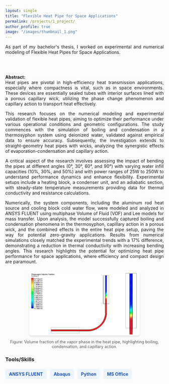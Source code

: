 ```yaml
---
layout: single
title: "Flexible Heat Pipe for Space Applications"
permalink: /projects/1_project/
author_profile: true
image: "/images/thumbnail_1.png"
---
```


<div style="text-align: justify;">
As part of my bachelor's thesis, I worked on experimental and numerical modeling of Flexible Heat Pipes for Space Applications.

<br><br>

<p><b>Abstract:</b><br>
Heat pipes are pivotal in high-efficiency heat transmission applications, especially where compactness is vital, such as in space environments. These devices are essentially sealed tubes with interior surfaces lined with a porous capillary wick, utilizing the phase change phenomenon and capillary action to transport heat effectively. 

This research focuses on the numerical modeling and experimental validation of flexible heat pipes, aiming to optimize their performance under various operational conditions and geometric configurations. The study commences with the simulation of boiling and condensation in a thermosyphon system using deionized water, validated against empirical data to ensure accuracy. Subsequently, the investigation extends to straight-geometry heat pipes with wicks, analyzing the synergistic effects of evaporation-condensation and capillary action. 

A critical aspect of the research involves assessing the impact of bending the pipes at different angles (0°, 30°, 60°, and 90°) with varying water infill capacities (10%, 30%, and 50%) and with power ranges of 25W to 250W to understand performance dynamics and enhance flexibility. Experimental setups include a heating block, a condenser unit, and an adiabatic section, with steady-state temperature measurements providing data for thermal conductivity and resistance calculations.

Numerically, the system components, including the aluminum rod heat source and cooling block cold water flow, were modeled and analyzed in ANSYS FLUENT using multiphase Volume of Fluid (VOF) and Lee models for mass transfer. Upon analysis, the model successfully captured boiling and condensation phenomena in the thermosyphon, capillary action in a porous wick, and the combined effects in the entire heat pipe setup, paving the way for potential zero-gravity applications. Results from numerical simulations closely matched the experimental trends with a 17% difference, demonstrating a reduction in thermal conductivity with increasing bending angles. This research highlights the potential for optimizing heat pipe performance for space applications, where efficiency and compact design are paramount.
</p>
</div>

<div style="text-align: center; margin: 20px 0;">
  <img src="/images/Heatpipe.png" alt="Heat Pipe Vapor Phase Volume Fraction" style="max-width: 70%; border-radius: 8px; box-shadow: 0 4px 6px rgba(0, 0, 0, 0.1);">
  <p style="font-size: 0.9em; color: #555; margin-top: 10px;">
    Figure: Volume fraction of the vapor phase in the heat pipe, highlighting boiling, condensation, and capillary action.
  </p>
</div>

### Tools/Skills
<div style="display: flex; flex-wrap: wrap; gap: 10px; margin-top: 20px;">
  <span style="background-color:rgb(237, 245, 253); color: rgb(31, 85, 193); font-size: 14px; font-weight: bold; padding: 8px 12px; border-radius: 8px;">ANSYS FLUENT</span>
  <span style="background-color:rgb(237, 245, 253); color: rgb(31, 85, 193); font-size: 14px; font-weight: bold; padding: 8px 12px; border-radius: 8px;">Abaqus</span>
  <span style="background-color:rgb(237, 245, 253); color: rgb(31, 85, 193); font-size: 14px; font-weight: bold; padding: 8px 12px; border-radius: 8px;">Python</span>
  <span style="background-color:rgb(237, 245, 253); color: rgb(31, 85, 193); font-size: 14px; font-weight: bold; padding: 8px 12px; border-radius: 8px;">MS Office</span>
</div>
